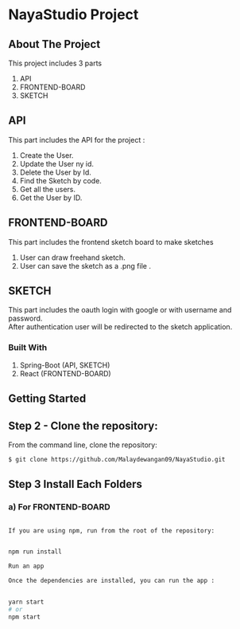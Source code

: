 # NayaStudio Project

## About The Project

This project includes 3 parts 
1. API
2. FRONTEND-BOARD
3. SKETCH


## API

This part includes the API for the project :
1. Create the User.
2. Update the User ny id.
3. Delete the User by Id.
4. Find the Sketch by code.
5. Get all the users. 
6. Get the User by ID.

## FRONTEND-BOARD

This part includes the frontend sketch board to make sketches

1. User can draw freehand sketch.
2. User can save the sketch as a .png file .


## SKETCH

This part includes the oauth login with google or with username and password.
<br>
After authentication user will be redirected to the sketch application. 




### Built With

1. Spring-Boot (API, SKETCH)
2. React (FRONTEND-BOARD)


<!-- GETTING STARTED -->
## Getting Started




## Step 2 - Clone the repository:

From the command line, clone the repository:

```sh
$ git clone https://github.com/Malaydewangan09/NayaStudio.git
```

## Step 3 Install Each Folders



### a)  For FRONTEND-BOARD 
```sh

If you are using npm, run from the root of the repository:


npm run install

Run an app

Once the dependencies are installed, you can run the app :


yarn start
# or
npm start


```
